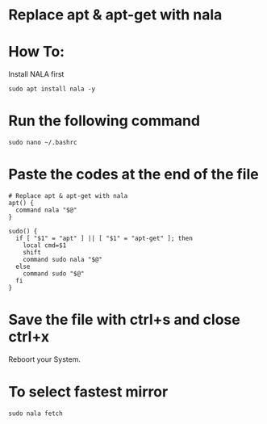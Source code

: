 # Replace apt & apt-get with nala


# How To:
Install NALA first

```
sudo apt install nala -y
```

# Run the following command

```
sudo nano ~/.bashrc
```

# Paste the codes at the end of the file

```
# Replace apt & apt-get with nala
apt() {
  command nala "$@"
}

sudo() {
  if [ "$1" = "apt" ] || [ "$1" = "apt-get" ]; then
    local cmd=$1
    shift
    command sudo nala "$@"
  else
    command sudo "$@"
  fi
}

```
# Save the file with ctrl+s and close ctrl+x
Reboort your System.

# To select fastest mirror
```
sudo nala fetch
```
